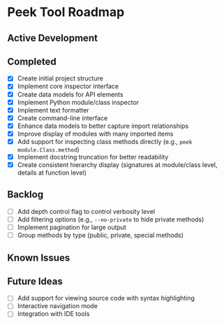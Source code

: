 # Peek Tool Roadmap

## Active Development

## Completed

- [x] Create initial project structure
- [x] Implement core inspector interface
- [x] Create data models for API elements
- [x] Implement Python module/class inspector
- [x] Implement text formatter
- [x] Create command-line interface
- [x] Enhance data models to better capture import relationships
- [x] Improve display of modules with many imported items
- [x] Add support for inspecting class methods directly (e.g., `peek module.Class.method`)
- [x] Implement docstring truncation for better readability
- [x] Create consistent hierarchy display (signatures at module/class level, details at function level)

## Backlog

- [ ] Add depth control flag to control verbosity level
- [ ] Add filtering options (e.g., `--no-private` to hide private methods)
- [ ] Implement pagination for large output
- [ ] Group methods by type (public, private, special methods)

## Known Issues

## Future Ideas

- [ ] Add support for viewing source code with syntax highlighting
- [ ] Interactive navigation mode
- [ ] Integration with IDE tools
